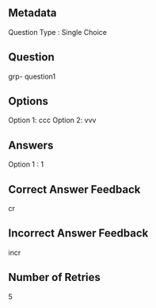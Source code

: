 ## Metadata
Question Type : Single Choice

## Question
grp- question1

## Options
Option 1: ccc
Option 2: vvv

## Answers
Option 1 : 1

## Correct Answer Feedback
cr

## Incorrect Answer Feedback
incr

## Number of Retries
5

